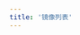 ```yaml
---
title: '镜像列表'
---
```


<script setup lang="ts">
  import TheMirList from "@/views/download/TheMirList.vue"
</script>

<TheMirList />

